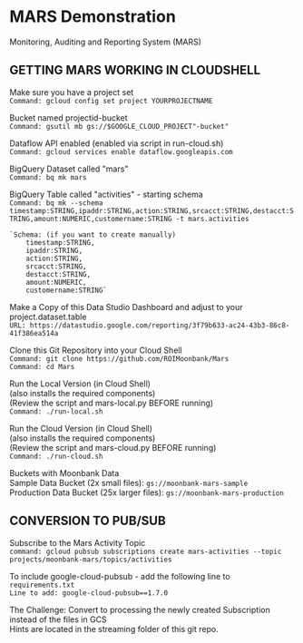 # MARS Demonstration
Monitoring, Auditing and Reporting System (MARS)

## GETTING MARS WORKING IN CLOUDSHELL
Make sure you have a project set\
    `Command: gcloud config set project YOURPROJECTNAME`

Bucket named projectid-bucket\
    `Command: gsutil mb gs://$GOOGLE_CLOUD_PROJECT"-bucket"`
    
Dataflow API enabled  (enabled via script in run-cloud.sh)\
    `Command: gcloud services enable dataflow.googleapis.com`

BigQuery Dataset called "mars"\
    `Command: bq mk mars`

BigQuery Table called "activities" - starting schema\
    `Command: bq mk --schema timestamp:STRING,ipaddr:STRING,action:STRING,srcacct:STRING,destacct:STRING,amount:NUMERIC,customername:STRING -t mars.activities`
    
    `Schema: (if you want to create manually)
        timestamp:STRING,
        ipaddr:STRING,
        action:STRING,
        srcacct:STRING,
        destacct:STRING,
        amount:NUMERIC,
        customername:STRING`

Make a Copy of this Data Studio Dashboard and adjust to your project.dataset.table\
    `URL: https://datastudio.google.com/reporting/3f79b633-ac24-43b3-86c8-41f386ea514a`

Clone this Git Repository into your Cloud Shell\
    `Command: git clone https://github.com/ROIMoonbank/Mars`\
    `Command: cd Mars`

Run the Local Version (in Cloud Shell)\
(also installs the required components)\
    (Review the script and mars-local.py BEFORE running)\
    `Command: ./run-local.sh`

Run the Cloud Version (in Cloud Shell)\
(also installs the required components)\
    (Review the script and mars-cloud.py BEFORE running)\
    `Command: ./run-cloud.sh`


Buckets with Moonbank Data\
Sample Data Bucket (2x small files): `gs://moonbank-mars-sample`\
Production Data Bucket (25x larger files): `gs://moonbank-mars-production`



## CONVERSION TO PUB/SUB

Subscribe to the Mars Activity Topic\
`command: gcloud pubsub subscriptions create mars-activities --topic projects/moonbank-mars/topics/activities`

To include google-cloud-pubsub - add the following line to `requirements.txt`\
    `Line to add: google-cloud-pubsub==1.7.0`

The Challenge: Convert to processing the newly created Subscription instead of the files in GCS\
Hints are located in the streaming folder of this git repo.
